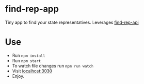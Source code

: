 # find-rep-app
Tiny app to find your state representatives.
Leverages [find-rep-api](https://github.com/Growmies/find-rep-api)

# Use
* Run `npm install`
* Run `npm start`
* To watch file changes run `npm run watch`
* Visit [localhost:3030](http://localhost:3030)
* Enjoy.

